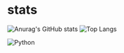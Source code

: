 # stats
![Anurag's GitHub stats](https://github-readme-stats.vercel.app/api?username=staviasz&show_icons=true&theme=highcontrast)
![Top Langs](https://github-readme-stats.vercel.app/api/top-langs/?username=staviasz&show_icons=true&theme=highcontrast&layout=donut)


![Python](https://img.shields.io/badge/python-3670A0?style=for-the-badge&logo=python&logoColor=ffdd54)

